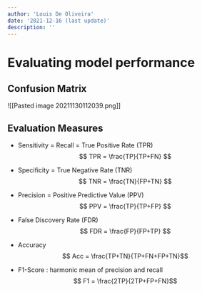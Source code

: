 ```yaml
---
author: 'Louis De Oliveira'
date: '2021-12-16 (last update)'
description: ''
---
```

# Evaluating model performance

## Confusion Matrix
![[Pasted image 20211130112039.png]]

## Evaluation Measures
- Sensitivity = Recall = True Positive Rate (TPR) 
	$$ TPR = \frac{TP}{TP+FN} $$
	
- Specificity = True Negative Rate (TNR)
	$$ TNR = \frac{TN}{FP+TN} $$

- Precision = Positive Predictive Value (PPV)
	$$ PPV = \frac{TP}{TP+FP} $$
	
- False Discovery Rate (FDR)
	$$ FDR = \frac{FP}{FP+TP} $$

- Accuracy
	$$ Acc = \frac{TP+TN}{TP+FN+FP+TN}$$
	
- F1-Score : harmonic mean of precision and recall
	$$ F1 = \frac{2TP}{2TP+FP+FN}$$